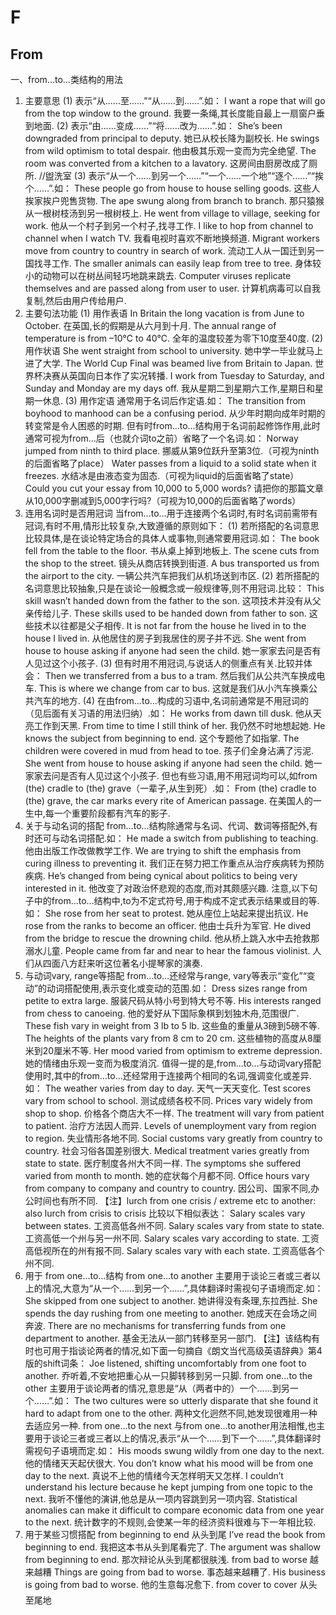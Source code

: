 # F

## From

一、from…to…类结构的用法

1. 主要意思
   (1) 表示“从……至……”“从……到……”.如：
   I want a rope that will go from the top window to the ground. 我要一条绳,其长度能自最上一扇窗户垂到地面.
   (2) 表示“由……变成……”“将……改为……”.如：
   She’s been downgraded from principal to deputy. 她已从校长降为副校长.
   He swings from wild optimism to total despair. 他由极其乐观一变而为完全绝望.
   The room was converted from a kitchen to a lavatory. 这房间由厨房改成了厕所.
   //盥洗室
   (3) 表示“从一个……到另一个……”“一个……一个地”“逐个……”“挨个……”.如：
   These people go from house to house selling goods. 这些人挨家挨户兜售货物.
   The ape swung along from branch to branch. 那只猿猴从一根树枝汤到另一根树枝上.
   He went from village to village, seeking for work. 他从一个村子到另一个村子,找寻工作.
   I like to hop from channel to channel when I watch TV. 我看电视时喜欢不断地换频道.
   Migrant workers move from country to country in search of work. 流动工人从一国迁到另一国找寻工作.
   The smaller animals can easily leap from tree to tree. 身体较小的动物可以在树丛间轻巧地跳来跳去.
   Computer viruses replicate themselves and are passed along from user to user. 计算机病毒可以自我复制,然后由用户传给用户.
2. 主要句法功能
   (1) 用作表语
   In Britain the long vacation is from June to October. 在英国,长的假期是从六月到十月.
   The annual range of temperature is from –10℃ to 40℃. 全年的温度较差为零下10度至40度.
   (2) 用作状语
   She went straight from school to university. 她中学一毕业就马上进了大学.
   The World Cup Final was beamed live from Britain to Japan. 世界杯决赛从英国向日本作了实况转播.
   I work from Tuesday to Saturday, and Sunday and Monday are my days off. 我从星期二到星期六工作,星期日和星期一休息.
   (3) 用作定语
   通常用于名词后作定语.如：
   The transition from boyhood to manhood can be a confusing period. 从少年时期向成年时期的转变常是令人困惑的时期.
   但有时from…to…结构用于名词前起修饰作用,此时通常可视为from…后（也就介词to之前）省略了一个名词.如：
   Norway jumped from ninth to third place. 挪威从第9位跃升至第3位.（可视为ninth的后面省略了place）
   Water passes from a liquid to a solid state when it freezes. 水结冰是由液态变为固态.（可视为liquid的后面省略了state）
   Could you cut your essay from 10,000 to 5,000 words? 请把你的那篇文章从10,000字删减到5,000字行吗?（可视为10,000的后面省略了words）
3. 连用名词时是否用冠词
   当from…to…用于连接两个名词时,有时名词前需带有冠词,有时不用,情形比较复杂,大致遵循的原则如下：
   (1) 若所搭配的名词意思比较具体,是在谈论特定场合的具体人或事物,则通常要用冠词.如：
   The book fell from the table to the floor. 书从桌上掉到地板上.
   The scene cuts from the shop to the street. 镜头从商店转换到街道.
   A bus transported us from the airport to the city. 一辆公共汽车把我们从机场送到市区.
   (2) 若所搭配的名词意思比较抽象,只是在谈论一般概念或一般规律等,则不用冠词.比较：
   This skill wasn’t handed down from the father to the son. 这项技术并没有从父亲传给儿子.
   These skills used to be handed down from father to son. 这些技术以往都是父子相传.
   It is not far from the house he lived in to the house I lived in. 从他居住的房子到我居住的房子并不远.
   She went from house to house asking if anyone had seen the child. 她一家家去问是否有人见过这个小孩子.
   (3) 但有时用不用冠词,与说话人的侧重点有关.比较并体会：
   Then we transferred from a bus to a tram. 然后我们从公共汽车换成电车.
   This is where we change from car to bus. 这就是我们从小汽车换乘公共汽车的地方.
   (4) 在由from…to…构成的习语中,名词前通常是不用冠词的（见后面有关习语的用法归纳）.如：
   He works from dawn till dusk. 他从天亮工作到天黑.
   From time to time I still think of her. 我仍然不时地想起她.
   He knows the subject from beginning to end. 这个专题他了如指掌.
   The children were covered in mud from head to toe. 孩子们全身沾满了污泥.
   She went from house to house asking if anyone had seen the child. 她一家家去问是否有人见过这个小孩子.
   但也有些习语,用不用冠词均可以,如from (the) cradle to (the) grave（一辈子,从生到死）.如：
   From (the) cradle to (the) grave, the car marks every rite of American passage. 在美国人的一生中,每一个重要阶段都有汽车的影子.
4. 关于与动名词的搭配
   from…to…结构除通常与名词、代词、数词等搭配外,有时还可与动名词搭配.如：
   He made a switch from publishing to teaching. 他由出版工作改做教学工作.
   We are trying to shift the emphasis from curing illness to preventing it. 我们正在努力把工作重点从治疗疾病转为预防疾病.
   He’s changed from being cynical about politics to being very interested in it. 他改变了对政治怀悲观的态度,而对其颇感兴趣.
   注意,以下句子中的from…to…结构中,to为不定式符号,用于构成不定式表示结果或目的等.如：
   She rose from her seat to protest. 她从座位上站起来提出抗议.
   He rose from the ranks to become an officer. 他由士兵升为军官.
   He dived from the bridge to rescue the drowning child. 他从桥上跳入水中去抢救那溺水儿童.
   People came from far and near to hear the famous violinist. 人们从四面八方赶来听这位著名小提琴家的演奏.
5. 与动词vary, range等搭配
   from…to…还经常与range, vary等表示“变化”“变动”的动词搭配使用,表示变化或变动的范围.如：
   Dress sizes range from petite to extra large. 服装尺码从特小号到特大号不等.
   His interests ranged from chess to canoeing. 他的爱好从下国际象棋到划独木舟,范围很广.
   These fish vary in weight from 3 lb to 5 lb. 这些鱼的重量从3磅到5磅不等.
   The heights of the plants vary from 8 cm to 20 cm. 这些植物的高度从8厘米到20厘米不等.
   Her mood varied from optimism to extreme depression. 她的情绪由乐观一变而为极度消沉.
   值得一提的是,from…to…与动词vary搭配使用时,其中的from…to…还经常用于连接两个相同的名词,强调变化或差异.如：
   The weather varies from day to day. 天气一天天变化.
   Test scores vary from school to school. 测试成绩各校不同.
   Prices vary widely from shop to shop. 价格各个商店大不一样.
   The treatment will vary from patient to patient. 治疗方法因人而异.
   Levels of unemployment vary from region to region. 失业情形各地不同.
   Social customs vary greatly from country to country. 社会习俗各国差别很大.
   Medical treatment varies greatly from state to state. 医疗制度各州大不同一样.
   The symptoms she suffered varied from month to month. 她的症状每个月都不同.
   Office hours vary from company to company and country to country. 因公司、国家不同,办公时间也有所不同.
   【注】lurch from one crisis / extreme etc to another: also lurch from crisis to crisis
   比较以下相似表达：
   Salary scales vary between states. 工资高低各州不同.
   Salary scales vary from state to state. 工资高低一个州与另一州不同.
   Salary scales vary according to state. 工资高低视所在的州有报不同.
   Salary scales vary with each state. 工资高低各个州不同.
6. 用于 from one…to…结构
   from one…to another
   主要用于谈论三者或三者以上的情况,大意为“从一个……到另一个……”,具体翻译时需视句子语境而定.如：
   She skipped from one subject to another. 她讲得没有条理,东拉西扯.
   She spends the day rushing from one meeting to another. 她成天在会场之间奔波.
   There are no mechanisms for transferring funds from one department to another. 基金无法从一部门转移至另一部门.
   【注】该结构有时也可用于指谈论两者的情况,如下面一句摘自《朗文当代高级英语辞典》第4版的shift词条：
   Joe listened, shifting uncomfortably from one foot to another. 乔听着,不安地把重心从一只脚转移到另一只脚.
   from one…to the other
   主要用于谈论两者的情况,意思是“从（两者中的）一个……到另一个……”.如：
   The two cultures were so utterly disparate that she found it hard to adapt from one to the other. 两种文化迥然不同,她发现很难用一种去适应另一种.
   from one…to the next
   与from one…to another用法相惟,也主要用于谈论三者或三者以上的情况,表示“从一个……到下一个……”,具体翻译时需视句子语境而定.如：
   His moods swung wildly from one day to the next. 他的情绪天天起伏很大.
   You don’t know what his mood will be from one day to the next. 真说不上他的情绪今天怎样明天又怎样.
   I couldn’t understand his lecture because he kept jumping from one topic to the next. 我听不懂他的演讲,他总是从一项内容跳到另一项内容.
   Statistical anomalies can make it difficult to compare economic data from one year to the next. 统计数字的不规则,会使某一年的经济资料很难与下一年相比较.
7. 用于某些习惯搭配
   from beginning to end 从头到尾
   I’ve read the book from beginning to end. 我把这本书从头到尾看完了.
   The argument was shallow from beginning to end. 那次辩论从头到尾都很肤浅.
   from bad to worse 越来越糟
   Things are going from bad to worse. 事态越来越糟了.
   His business is going from bad to worse. 他的生意每况愈下.
   from cover to cover 从头至尾地